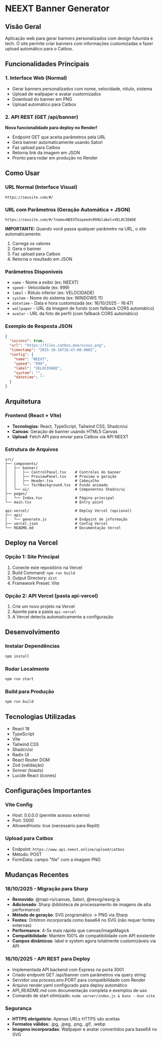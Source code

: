 # NEEXT Banner Generator

## Visão Geral
Aplicação web para gerar banners personalizados com design futurista e tech. O site permite criar banners com informações customizadas e fazer upload automático para o Catbox.

## Funcionalidades Principais

### 1. Interface Web (Normal)
- Gerar banners personalizados com nome, velocidade, rótulo, sistema
- Upload de wallpaper e avatar customizados
- Download do banner em PNG
- Upload automático para Catbox

### 2. API REST (GET /api/banner)
**Nova funcionalidade para deploy no Render!**
- Endpoint GET que aceita parâmetros pela URL
- Gera banner automaticamente usando Satori
- Faz upload para Catbox
- Retorna link da imagem em JSON
- Pronto para rodar em produção no Render

## Como Usar

### URL Normal (Interface Visual)
```
https://seusite.com/#/
```

### URL com Parâmetros (Geração Automática + JSON)
```
https://seusite.com/#/?name=NEEXT&speed=999&label=VELOCIDADE
```

**IMPORTANTE:** Quando você passa qualquer parâmetro na URL, o site automaticamente:
1. Carrega os valores
2. Gera o banner
3. Faz upload para Catbox
4. Retorna o resultado em JSON

### Parâmetros Disponíveis
- `name` - Nome a exibir (ex: NEEXT)
- `speed` - Velocidade (ex: 999)
- `label` - Rótulo inferior (ex: VELOCIDADE)
- `system` - Nome do sistema (ex: WINDOWS 11)
- `datetime` - Data e hora customizada (ex: 16/10/2025 - 16:47)
- `wallpaper` - URL da imagem de fundo (com fallback CORS automático)
- `avatar` - URL da foto de perfil (com fallback CORS automático)

### Exemplo de Resposta JSON
```json
{
  "success": true,
  "url": "https://files.catbox.moe/xxxxx.png",
  "timestamp": "2025-10-16T16:47:00.000Z",
  "config": {
    "name": "NEEXT",
    "speed": "999",
    "label": "VELOCIDADE",
    "system": "",
    "datetime": ""
  }
}
```

## Arquitetura

### Frontend (React + Vite)
- **Tecnologias**: React, TypeScript, Tailwind CSS, Shadcn/ui
- **Canvas**: Geração de banner usando HTML5 Canvas
- **Upload**: Fetch API para enviar para Catbox via API NEEXT

### Estrutura de Arquivos
```
src/
├── components/
│   ├── banner/
│   │   ├── ControlPanel.tsx    # Controles do banner
│   │   ├── PreviewPanel.tsx    # Preview e geração
│   │   ├── Header.tsx          # Cabeçalho
│   │   └── TechBackground.tsx  # Fundo animado
│   └── ui/                     # Componentes Shadcn/ui
├── pages/
│   └── Index.tsx               # Página principal
└── main.tsx                    # Entry point

api-vercel/                     # Deploy Vercel (opcional)
├── api/
│   └── generate.js             # Endpoint de informação
├── vercel.json                 # Config Vercel
└── README.md                   # Documentação Vercel
```

## Deploy na Vercel

### Opção 1: Site Principal
1. Conecte este repositório na Vercel
2. Build Command: `npm run build`
3. Output Directory: `dist`
4. Framework Preset: Vite

### Opção 2: API Vercel (pasta api-vercel)
1. Crie um novo projeto na Vercel
2. Aponte para a pasta `api-vercel`
3. A Vercel detecta automaticamente a configuração

## Desenvolvimento

### Instalar Dependências
```bash
npm install
```

### Rodar Localmente
```bash
npm run start
```

### Build para Produção
```bash
npm run build
```

## Tecnologias Utilizadas
- React 18
- TypeScript
- Vite
- Tailwind CSS
- Shadcn/ui
- Radix UI
- React Router DOM
- Zod (validação)
- Sonner (toasts)
- Lucide React (ícones)

## Configurações Importantes

### Vite Config
- Host: 0.0.0.0 (permite acesso externo)
- Port: 5000
- AllowedHosts: true (necessário para Replit)

### Upload para Catbox
- Endpoint: `https://www.api.neext.online/upload/catbox`
- Método: POST
- FormData: campo "file" com a imagem PNG

## Mudanças Recentes

### 18/10/2025 - Migração para Sharp
- **Removido**: @napi-rs/canvas, Satori, @resvg/resvg-js
- **Adicionado**: Sharp (biblioteca de processamento de imagens de alta performance)
- **Método de geração**: SVG programático → PNG via Sharp
- **Fontes**: Orbitron incorporada como base64 no SVG (não requer fontes externas)
- **Performance**: 4-5x mais rápido que canvas/ImageMagick
- **Compatibilidade**: Mantém 100% de compatibilidade com API existente
- **Campos dinâmicos**: label e system agora totalmente customizáveis via API

### 16/10/2025 - API REST para Deploy
- Implementada API backend com Express na porta 3001
- Criado endpoint GET /api/banner com parâmetros via query string
- Servidor usa process.env.PORT para compatibilidade com Render
- Arquivo render.yaml configurado para deploy automático
- API_README.md com documentação completa e exemplos de uso
- Comando de start otimizado: `node server/index.js & bunx --bun vite`

### Segurança
- **HTTPS obrigatório**: Apenas URLs HTTPS são aceitas
- **Formatos válidos**: .jpg, .jpeg, .png, .gif, .webp
- **Imagens incorporadas**: Wallpaper e avatar convertidos para base64 no SVG
